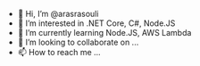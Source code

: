 - 👋 Hi, I’m @arasrasouli
- 👀 I’m interested in .NET Core, C#, Node.JS
- 🌱 I’m currently learning Node.JS, AWS Lambda
- 💞️ I’m looking to collaborate on ...
- 📫 How to reach me ...

<!---
arasrasouli/arasrasouli is a ✨ special ✨ repository because its `README.md` (this file) appears on your GitHub profile.
You can click the Preview link to take a look at your changes.
--->
